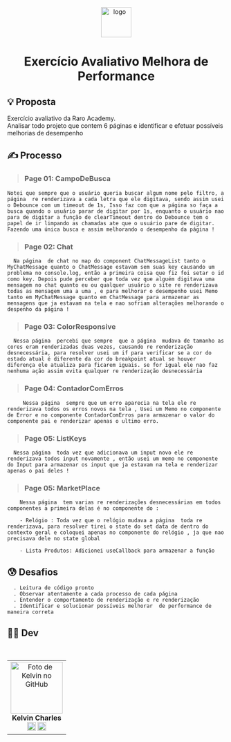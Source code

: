 <div align="center">
  <img src="https://git.raroacademy.com.br/uploads/-/system/appearance/logo/1/raroacademy.jpeg" alt="logo" width="70" height="auto" />
  <h1>Exercício Avaliativo Melhora de Performance</h1>
</div>

## 💡 **Proposta**

Exercício avaliativo da Raro Academy.  
Analisar todo projeto que contem 6 páginas  e identificar e efetuar possíveis melhorias de desempenho

## ✍️ **Processo**

> ### Page 01: CampoDeBusca

    Notei que sempre que o usuário queria buscar algum nome pelo filtro, a página  re renderizava a cada letra que ele digitava, sendo assim usei o Debounce com um timeout de 1s, Isso faz com que a página so faça a busca quando o usuário parar de digitar por 1s, enquanto o usuário nao para de digitar a função de clearTimeout dentro do Debounce tem o papel de ir limpando as chamadas ate que o usuário pare de digitar. Fazendo uma única busca e assim melhorando o desempenho da página !

> ### Page 02: Chat

      Na página  de chat no map do component ChatMessageList tanto o MyChatMessage quanto o ChatMessage estavam sem suas key causando um problema no console.log, então a primeira coisa que fiz foi setar o id como key. Depois pude perceber que toda vez que alguém digitava uma mensagem no chat quanto eu ou qualquer usuário o site re renderizava todas as mensagem uma a uma , e para melhorar o desempenho usei Memo tanto em MyChatMessage quanto em ChatMessage para armazenar as mensagens que ja estavam na tela e nao sofriam alterações melhorando o despenho da página !

> ### Page 03: ColorResponsive

      Nessa página  percebi que sempre  que a página  mudava de tamanho as cores eram renderizadas duas vezes, causando re renderização desnecessária, para resolver usei um if para verificar se a cor do estado atual é diferente da cor do breakpoint atual se houver diferença ele atualiza para ficarem iguais. se for igual ele nao faz nenhuma ação assim evita qualquer re renderização desnecessária

> ### Page 04: ContadorComErros

         Nessa página  sempre que um erro aparecia na tela ele re renderizava todos os erros novos na tela , Usei um Memo no componente de Error e no componente ContadorComErros para armazenar o valor do componente pai e renderizar apenas o ultimo erro.

> ### Page 05: ListKeys

      Nessa página  toda vez que adicionava um input novo ele re renderizava todos input novamente , então usei um memo no componente do Input para armazenar os input que ja estavam na tela e renderizar apenas o pai deles !

> ### Page 05: MarketPlace

        Nessa página  tem varias re renderizações desnecessárias em todos componentes a primeira delas é no componente do :

        - Relógio : Toda vez que o relógio mudava a página  toda re renderizava, para resolver tirei o state do set data de dentro do contexto geral e coloquei apenas no componente do relógio , ja que nao precisava dele no state global

        - Lista Produtos: Adicionei useCallback para armazenar a função

## 😰 Desafios

      . Leitura de código pronto
      . Observar atentamente a cada processo de cada página
      . Entender o comportamento de renderização e re renderização
      . Identificar e solucionar possíveis melhorar  de performance de maneira correta

## 👩‍💻 **Dev**

<table align="center">
    <tr>  
        <td align="center">
            <div>
                <img src="https://avatars.githubusercontent.com/u/110488969?v=4"width="120px;" alt="Foto de Kelvin no GitHub"/><br>
                    <b> Kelvin Charles </b><br>
                        <a href="https://www.linkedin.com/in/kelvin-charles/" alt="Linkedin"><img src="https://img.shields.io/badge/LinkedIn-0077B5?style=for-the-badge&logo=linkedin&logoColor=white" height="20"></a>
                        <a href="https://github.com/kelvincharlesdev" alt="GitHub"><img src="https://img.shields.io/badge/GitHub-100000?style=for-the-badge&logo=github&logoColor=white" height="20"></a>
            </div>
        </td>
    </tr>
</table>
